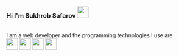 ### Hi I'm Sukhrob Safarov <img src="https://media0.giphy.com/media/v1.Y2lkPTc5MGI3NjExbm11dDU3anRyY292MXZkdHdzdWowc3Fnc2ZsZHJ6enRqeGttdDgybSZlcD12MV9pbnRlcm5hbF9naWZfYnlfaWQmY3Q9cw/m0dmKBkncVETJv2h0S/giphy.gif" width="30px" >

<br />
I am a web developer and the programming technologies I use are 
<br />
<code><img src="https://img.icons8.com/?size=100&id=YWDsCjL0c2qv&format=png&color=000000" width="30" ></code>
<code><img src="https://img.icons8.com/?size=100&id=21278&format=png&color=000000" width="30" ></code>
<code><img src="https://img.icons8.com/?size=100&id=PXTY4q2Sq2lG&format=png&color=000000" width="30" ></code>
<code><img src="https://img.icons8.com/?size=100&id=YWDsCjL0c2qv&format=png&color=000000" width="30" ></code>
